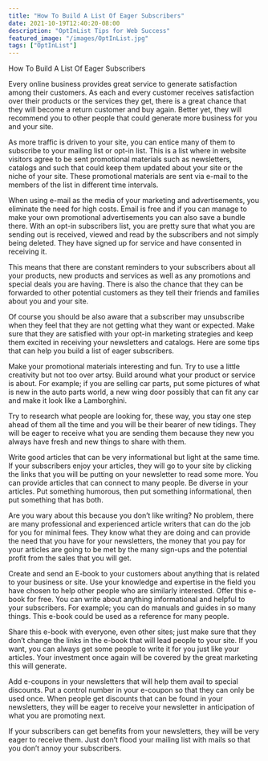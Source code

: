 ```yaml
---
title: "How To Build A List Of Eager Subscribers"
date: 2021-10-19T12:40:20-08:00
description: "OptInList Tips for Web Success"
featured_image: "/images/OptInList.jpg"
tags: ["OptInList"]
---
```


How To Build A List Of Eager Subscribers


Every online business provides great service to generate satisfaction among their customers. As each and every customer receives satisfaction over their products or the services they get, there is a great chance that they will become a return customer and buy again. Better yet, they will recommend you to other people that could generate more business for you and your site.

As more traffic is driven to your site, you can entice many of them to subscribe to your mailing list or opt-in list. This is a list where in website visitors agree to be sent promotional materials such as newsletters, catalogs and such that could keep them updated about your site or the niche of your site. These promotional materials are sent via e-mail to the members of the list in different time intervals. 

When using e-mail as the media of your marketing and advertisements, you eliminate the need for high costs. Email is free and if you can manage to make your own promotional advertisements you can also save a bundle there. With an opt-in subscribers list, you are pretty sure that what you are sending out is received, viewed and read by the subscribers and not simply being deleted. They have signed up for service and have consented in receiving it.

This means that there are constant reminders to your subscribers about all your products, new products and services as well as any promotions and special deals you are having. There is also the chance that they can be forwarded to other potential customers as they tell their friends and families about you and your site. 

Of course you should be also aware that a subscriber may unsubscribe when they feel that they are not getting what they want or expected. Make sure that they are satisfied with your opt-in marketing strategies and keep them excited in receiving your newsletters and catalogs. Here are some tips that can help you build a list of eager subscribers.

Make your promotional materials interesting and fun. Try to use a little creativity but not too over artsy. Build around what your product or service is about. For example; if you are selling car parts, put some pictures of what is new in the auto parts world, a new wing door possibly that can fit any car and make it look like a Lamborghini. 

Try to research what people are looking for, these way, you stay one step ahead of them all the time and you will be their bearer of new tidings. They will be eager to receive what you are sending them because they new you always have fresh and new things to share with them. 

Write good articles that can be very informational but light at the same time. If your subscribers enjoy your articles, they will go to your site by clicking the links that you will be putting on your newsletter to read some more. You can provide articles that can connect to many people. Be diverse in your articles. Put something humorous, then put something informational, then put something that has both.

Are you wary about this because you don’t like writing? No problem, there are many professional and experienced article writers that   can do the job for you for minimal fees. They know what they are doing and can provide the need that you have for your newsletters, the money that you pay for your articles are going to be met by the many sign-ups and the potential profit from the sales that you will get.

Create and send an E-book to your customers about anything that is related to your business or site. Use your knowledge and expertise in the field you have chosen to help other people who are similarly interested. Offer this e-book for free. You can write about anything informational and helpful to your subscribers. For example; you can do manuals and guides in so many things. This e-book could be used as a reference for many people. 

Share this e-book with everyone, even other sites; just make sure that they don’t change the links in the e-book that will lead people to your site. If you want, you can always get some people to write it for you just like your articles. Your investment once again will be covered by the great marketing this will generate. 

Add e-coupons in your newsletters that will help them avail to special discounts. Put a control number in your e-coupon so that they can only be used once. When people get discounts that can be found in your newsletters, they will be eager to receive your newsletter in anticipation of what you are promoting next.

If your subscribers can get benefits from your newsletters, they will be very eager to receive them. Just don’t flood your mailing list with mails so that you don’t annoy your subscribers.

